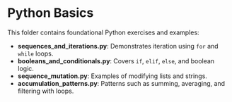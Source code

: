 # Python Basics
This folder contains foundational Python exercises and examples:

- **sequences_and_iterations.py**: Demonstrates iteration using `for` and `while` loops.
- **booleans_and_conditionals.py**: Covers `if`, `elif`, `else`, and boolean logic.
- **sequence_mutation.py**: Examples of modifying lists and strings.
- **accumulation_patterns.py**: Patterns such as summing, averaging, and filtering with loops.
